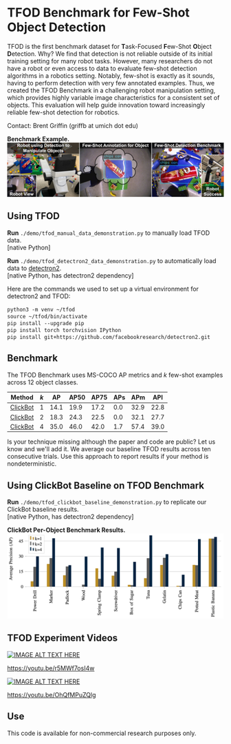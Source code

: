 # TFOD Benchmark for Few-Shot Object Detection
TFOD is the first benchmark dataset for **T**ask-Focused **F**ew-Shot **O**bject **D**etection. Why? We find that detection is not reliable outside of its initial training setting for many robot tasks. However, many researchers do not have a robot or even access to data to evaluate few-shot detection algorithms in a robotics setting. Notably, few-shot is exactly as it sounds, having to perform detection with very few annotated examples. Thus, we created the TFOD Benchmark in a challenging robot manipulation setting, which provides highly variable image characteristics for a consistent set of objects. This evaluation will help guide innovation toward increasingly reliable few-shot detection for robotics.

Contact: Brent Griffin (griffb at umich dot edu)

__Benchmark Example.__
![alt text](./figure/tfod_overview.jpg?raw=true "Benchmark Example from Robot")

## Using TFOD

__Run__ ``./demo/tfod_manual_data_demonstration.py`` to manually load TFOD data. <br />
[native Python]

__Run__ ``./demo/tfod_detectron2_data_demonstration.py`` to automatically load data to [detectron2](https://github.com/facebookresearch/detectron2). <br />
[native Python, has detectron2 dependency]

Here are the commands we used to set up a virtual environment for detectron2 and TFOD:
```
python3 -m venv ~/tfod
source ~/tfod/bin/activate
pip install --upgrade pip
pip install torch torchvision IPython 
pip install git+https://github.com/facebookresearch/detectron2.git
```

## Benchmark

The TFOD Benchmark uses MS-COCO AP metrics and *k* few-shot examples across 12 object classes.

| Method | *k* | AP | AP50 | AP75 | APs | APm | APl |
| --------------- | --------------- | --------------- | --------------- | --------------- | --------------- | --------------- | --------------- |
| [ClickBot](https://arxiv.org/pdf/2201.12437 "Paper") | 1 | 14.1 | 19.9 | 17.2 | 0.0 | 32.9 | 22.8 |
| [ClickBot](https://arxiv.org/pdf/2201.12437 "Paper") | 2 | 18.3 | 24.3 | 22.5 | 0.0 | 32.1 | 27.7 |
| [ClickBot](https://arxiv.org/pdf/2201.12437 "Paper") | 4 | 35.0 | 46.0 | 42.0 | 1.7 | 57.4 | 39.0 |

Is your technique missing although the paper and code are public? Let us know and we'll add it. We average our baseline TFOD results across ten consecutive trials. Use this approach to report results if your method is nondeterministic.

## Using ClickBot Baseline on TFOD Benchmark

__Run__ ``./demo/tfod_clickbot_baseline_demonstration.py`` to replicate our ClickBot baseline results. <br />
[native Python, has detectron2 dependency]

__ClickBot Per-Object Benchmark Results.__
![alt text](./figure/clickbot_baseline.jpg?raw=true "ClickBot Per-Object Results")

## TFOD Experiment Videos

[![IMAGE ALT TEXT HERE](https://img.youtube.com/vi/r5MWf7osI4w/0.jpg)](https://youtu.be/r5MWf7osI4w)

https://youtu.be/r5MWf7osI4w
 
[![IMAGE ALT TEXT HERE](https://img.youtube.com/vi/OhQfMPuZQlg/0.jpg)](https://youtu.be/OhQfMPuZQlg)
 
https://youtu.be/OhQfMPuZQlg

## Use

This code is available for non-commercial research purposes only.
